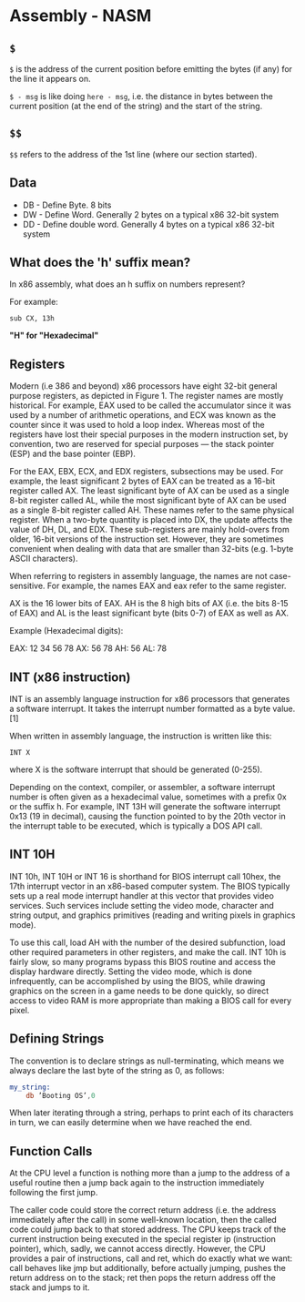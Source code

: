 # Assembly - NASM

## `$`

`$` is the address of the current position before emitting the bytes (if any) for the line it appears on.

`$ - msg` is like doing `here - msg`, i.e. the distance in bytes between the current position (at the end of the string) and the start of the string. 

## `$$`

`$$` refers to the address of the 1st line (where our section started). 

## Data

* DB - Define Byte. 8 bits
* DW - Define Word. Generally 2 bytes on a typical x86 32-bit system
* DD - Define double word. Generally 4 bytes on a typical x86 32-bit system

## What does the 'h' suffix mean?

In x86 assembly, what does an h suffix on numbers represent?

For example:

`sub CX, 13h`

**"H" for "Hexadecimal"**

## Registers

Modern (i.e 386 and beyond) x86 processors have eight 32-bit general purpose registers, as depicted in Figure 1. The register names are mostly historical. For example, EAX used to be called the accumulator since it was used by a number of arithmetic operations, and ECX was known as the counter since it was used to hold a loop index. Whereas most of the registers have lost their special purposes in the modern instruction set, by convention, two are reserved for special purposes — the stack pointer (ESP) and the base pointer (EBP).

For the EAX, EBX, ECX, and EDX registers, subsections may be used. For example, the least significant 2 bytes of EAX can be treated as a 16-bit register called AX. The least significant byte of AX can be used as a single 8-bit register called AL, while the most significant byte of AX can be used as a single 8-bit register called AH. These names refer to the same physical register. When a two-byte quantity is placed into DX, the update affects the value of DH, DL, and EDX. These sub-registers are mainly hold-overs from older, 16-bit versions of the instruction set. However, they are sometimes convenient when dealing with data that are smaller than 32-bits (e.g. 1-byte ASCII characters).

When referring to registers in assembly language, the names are not case-sensitive. For example, the names EAX and eax refer to the same register.

AX is the 16 lower bits of EAX. AH is the 8 high bits of AX (i.e. the bits 8-15 of EAX) and AL is the least significant byte (bits 0-7) of EAX as well as AX.

Example (Hexadecimal digits):

EAX: 12 34 56 78
AX: 56 78
AH: 56
AL: 78


## INT (x86 instruction)

INT is an assembly language instruction for x86 processors that generates a software interrupt. It takes the interrupt number formatted as a byte value.[1]

When written in assembly language, the instruction is written like this:

`INT X`

where X is the software interrupt that should be generated (0-255).

Depending on the context, compiler, or assembler, a software interrupt number is often given as a hexadecimal value, sometimes with a prefix 0x or the suffix h. For example, INT 13H will generate the software interrupt 0x13 (19 in decimal), causing the function pointed to by the 20th vector in the interrupt table to be executed, which is typically a DOS API call.

## INT 10H

INT 10h, INT 10H or INT 16 is shorthand for BIOS interrupt call 10hex, the 17th interrupt vector in an x86-based computer system. The BIOS typically sets up a real mode interrupt handler at this vector that provides video services. Such services include setting the video mode, character and string output, and graphics primitives (reading and writing pixels in graphics mode).

To use this call, load AH with the number of the desired subfunction, load other required parameters in other registers, and make the call. INT 10h is fairly slow, so many programs bypass this BIOS routine and access the display hardware directly. Setting the video mode, which is done infrequently, can be accomplished by using the BIOS, while drawing graphics on the screen in a game needs to be done quickly, so direct access to video RAM is more appropriate than making a BIOS call for every pixel.

## Defining Strings

The convention is to declare strings as null-terminating, which means we always declare the last byte of the string as 0, as follows:

``` asm
my_string:
    db ’Booting OS’,0
```

When later iterating through a string, perhaps to print each of its characters in turn, we can easily determine when we have reached the end.

## Function Calls

At the CPU level a function is nothing more than a jump to the address of a useful routine then a jump back again to the instruction immediately following the first jump.

The caller code could store the correct return address (i.e. the address immediately after the call) in some well-known location, then the called code could jump back to that stored address. The CPU keeps track of the current instruction being executed in the special register ip (instruction pointer), which, sadly, we cannot access directly. However, the CPU provides a pair of instructions, call and ret, which do exactly what we want: call behaves like jmp but additionally, before actually jumping, pushes the return address on to the stack; ret then pops the return address off the stack and jumps to it.
